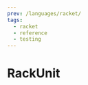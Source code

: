 ```yaml
---
prev: /languages/racket/
tags:
  - racket
  - reference
  - testing
---
```


# RackUnit

<!--
TODO: Finish this reference
TODO: Add tutorial and link to it
TODO: Add any recipes and link to them
-->
